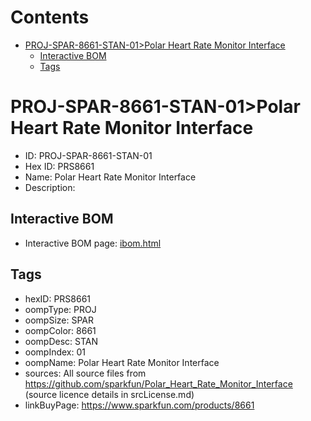 



Contents
========

* [PROJ-SPAR-8661-STAN-01>Polar Heart Rate Monitor Interface](#proj-spar-8661-stan-01polar-heart-rate-monitor-interface)
	* [Interactive BOM](#interactive-bom)
	* [Tags](#tags)

# PROJ-SPAR-8661-STAN-01>Polar Heart Rate Monitor Interface

- ID: PROJ-SPAR-8661-STAN-01
- Hex ID: PRS8661
- Name: Polar Heart Rate Monitor Interface
- Description: 

## Interactive BOM

- Interactive BOM page: [ibom.html](kicad/bom/ibom.html)

## Tags

- hexID: PRS8661
- oompType: PROJ
- oompSize: SPAR
- oompColor: 8661
- oompDesc: STAN
- oompIndex: 01
- oompName: Polar Heart Rate Monitor Interface
- sources: All source files from https://github.com/sparkfun/Polar_Heart_Rate_Monitor_Interface (source licence details in srcLicense.md)
- linkBuyPage: https://www.sparkfun.com/products/8661
